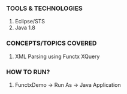 ### TOOLS & TECHNOLOGIES
  1. Eclipse/STS
  2. Java 1.8

### CONCEPTS/TOPICS COVERED
  1. XML Parsing using Functx  XQuery

### HOW TO RUN?
  1. FunctxDemo -> Run As -> Java Application 
